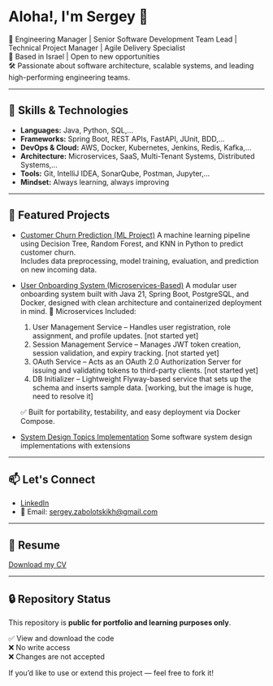 # Aloha!, I'm Sergey 👋

🎯 Engineering Manager | Senior Software Development Team Lead | Technical Project Manager | Agile Delivery Specialist  
📍 Based in Israel | Open to new opportunities  
🛠️ Passionate about software architecture, scalable systems, and leading high-performing engineering teams.

---

## 🚀 Skills & Technologies

- **Languages:** Java, Python, SQL,...
- **Frameworks:** Spring Boot, REST APIs, FastAPI, JUnit, BDD,...
- **DevOps & Cloud:** AWS, Docker, Kubernetes, Jenkins, Redis, Kafka,... 
- **Architecture:** Microservices, SaaS, Multi-Tenant Systems, Distributed Systems,...
- **Tools:** Git, IntelliJ IDEA, SonarQube, Postman, Jupyter,...  
- **Mindset:** Always learning, always improving

---

## 📂 Featured Projects

- [Customer Churn Prediction (ML Project)](https://github.com/SergeyZabolotskikh/churn-prediction-ml)
  A machine learning pipeline using Decision Tree, Random Forest, and KNN in Python to predict customer churn.  
  Includes data preprocessing, model training, evaluation, and prediction on new incoming data.
  
- [User Onboarding System (Microservices-Based)](https://github.com/SergeyZabolotskikh/user-onboarding-system)
  A modular user onboarding system built with Java 21, Spring Boot, PostgreSQL, and Docker, designed with clean architecture and containerized deployment in mind.
  🧩 Microservices Included:
  1. User Management Service – Handles user registration, role assignment, and profile updates. [not started yet]
  2. Session Management Service – Manages JWT token creation, session validation, and expiry tracking. [not started yet]
  3. OAuth Service – Acts as an OAuth 2.0 Authorization Server for issuing and validating tokens to third-party clients. [not started yet]
  4. DB Initializer – Lightweight Flyway-based service that sets up the schema and inserts sample data. [working, but the image is huge, need to resolve it]

  ✅ Built for portability, testability, and easy deployment via Docker Compose.

- [System Design Topics Implementation](https://github.com/SergeyZabolotskikh/system-design-case-studies/)
  Some software system design implementations with extensions
---

## 📫 Let's Connect

- [LinkedIn](https://www.linkedin.com/in/sergey-zabolotskikh)  
- 📧 Email: sergey.zabolotskikh@gmail.com

---

## 📄 Resume

[Download my CV](https://github.com/SergeyZabolotskikh/SergeyZabolotskikh/blob/main/Sergey_Zabolotskikh_Software_Engineering_Manager.pdf)

---

## 🔒 Repository Status

This repository is **public for portfolio and learning purposes only**.

✅ View and download the code  
❌ No write access  
❌ Changes are not accepted

If you’d like to use or extend this project — feel free to fork it!
